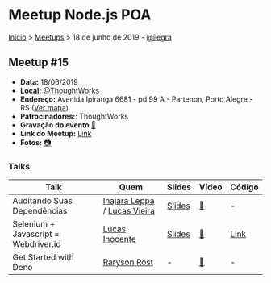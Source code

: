 Meetup Node.js POA
======

[Início](../README.md) > [Meetups](../README.md) > 18 de junho de 2019 - [@ilegra](https://www.ilegra.com)

## Meetup #15

* **Data:** 18/06/2019
* **Local:** [@ThoughtWorks](https://www.thoughtworks.com)
* **Endereço:** Avenida Ipiranga 6681 - pd 99 A - Partenon, Porto Alegre - RS ([Ver mapa](https://goo.gl/maps/b7GLngPKHfd9i6EC6))
* **Patrocinadores:**: ThoughtWorks
* **Gravação do evento** [:vhs:](https://youtu.be/ElKR3v7_QWE)
* **Link do Meetup:** [Link](https://www.meetup.com/pt-BR/Node-js-Porto-Alegre-Meetup/events/261322496)
* **Fotos:** [:camera:](https://www.meetup.com/pt-BR/Node-js-Porto-Alegre-Meetup/photos/all_photos/?photoAlbumId=30109919)

### Talks

| Talk | Quem | Slides | Vídeo | Código |
| - | - | - | - | - |
| Auditando Suas Dependências | [Inajara Leppa](https://twitter.com/inajara_) / [Lucas Vieira](https://twitter.com/newlucasfevi) | [Slides](./files/15/npm-audit.pdf) | [:vhs:](https://youtu.be/ElKR3v7_QWE?t=658) | - |
| Selenium + Javascript = Webdriver.io | [Lucas Inocente](https://twitter.com/lucas_inocente) | [Slides](https://docs.google.com/presentation/d/12biAgzLUlZPtlq_QAczLxdO51lQhCVQNxyPufXurRS0) | [:vhs:](https://youtu.be/ElKR3v7_QWE?t=2576) | [Link](https://github.com/lucasinocente/webdriverio-test) | 
| Get Started with Deno | [Raryson Rost](https://twitter.com/raryshow) | - | [:vhs:](https://youtu.be/ElKR3v7_QWE?t=4457) | - |